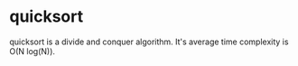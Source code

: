 # quicksort
quicksort is a divide and conquer algorithm.
It's average time complexity is O(N log(N)).
